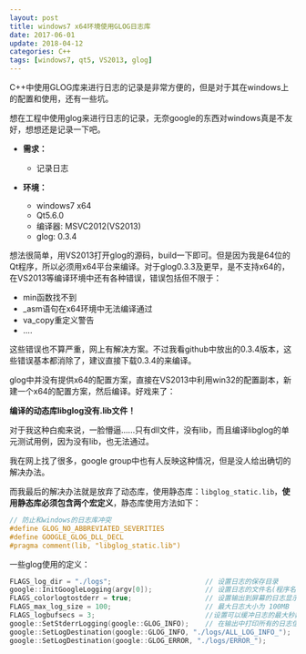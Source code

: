 ```yaml
---
layout: post
title: windows7 x64环境使用GLOG日志库
date: 2017-06-01
update: 2018-04-12
categories: C++
tags: [windows7, qt5, VS2013, glog]
---
```


C++中使用GLOG库来进行日志的记录是非常方便的，但是对于其在windows上的配置和使用，还有一些坑。

<!--more-->

想在工程中使用glog来进行日志的记录，无奈google的东西对windows真是不友好，想想还是记录一下吧。

* **需求：**
    
    * 记录日志

* **环境：**
    * windows7 x64
    * Qt5.6.0
    * 编译器: MSVC2012(VS2013)
    * glog: 0.3.4

想法很简单，用VS2013打开glog的源码，build一下即可。但是因为我是64位的Qt程序，所以必须用x64平台来编译。对于glog0.3.3及更早，是不支持x64的，在VS2013等编译环境中还有各种错误，错误包括但不限于：
 
* min函数找不到
* _asm语句在x64环境中无法编译通过
* va_copy重定义警告
* ....

这些错误也不算严重，网上有解决方案。不过我看github中放出的0.3.4版本，这些错误基本都消除了，建议直接下载0.3.4的来编译。

glog中并没有提供x64的配置方案，直接在VS2013中利用win32的配置副本，新建一个x64的配置方案，然后编译。好戏来了：

**编译的动态库libglog没有.lib文件！**

对于我这种白痴来说，一脸懵逼......只有dll文件，没有lib，而且编译libglog的单元测试用例，因为没有lib，也无法通过。

我在网上找了很多，google group中也有人反映这种情况，但是没人给出确切的解决办法。

而我最后的解决办法就是放弃了动态库，使用静态库：`libglog_static.lib`，**使用静态库必须包含两个宏定义**，静态库使用方法如下：

```c++
// 防止和windows的日志库冲突
#define GLOG_NO_ABBREVIATED_SEVERITIES
#define GOOGLE_GLOG_DLL_DECL
#pragma comment(lib, "libglog_static.lib")
```

一些glog使用的定义：

```c++
FLAGS_log_dir = "./logs";                       // 设置日志的保存目录
google::InitGoogleLogging(argv[0]);             // 设置日志的文件名(程序名)
FLAGS_colorlogtostderr = true;                  // 设置输出到屏幕的日志显示相应颜色
FLAGS_max_log_size = 100;                       // 最大日志大小为 100MB
FLAGS_logbufsecs = 3;                           //设置可以缓冲日志的最大秒数，0指实时输出
google::SetStderrLogging(google::GLOG_INFO);    // 在输出中打印所有的日志信息
google::SetLogDestination(google::GLOG_INFO, "./logs/ALL_LOG_INFO_");       // 记录所有的日志信息
google::SetLogDestination(google::GLOG_ERROR, "./logs/ERROR_");             // 记录错误信息，便于方便定位程序出错
```

